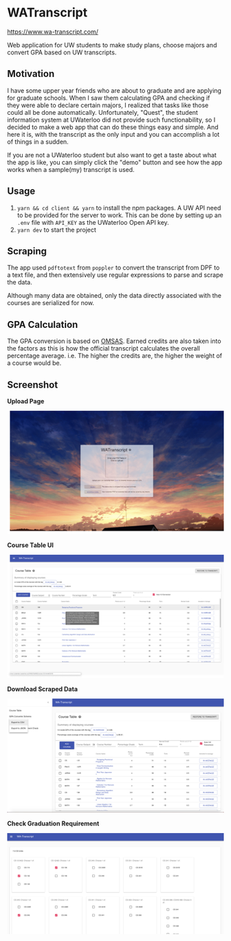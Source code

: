 # WATranscript

https://www.wa-transcript.com/

Web application for UW students to make study plans, choose majors and convert
GPA based on UW transcripts.

## Motivation

I have some upper year friends who are about to graduate and are applying for
graduate schools. When I saw them calculating GPA and checking if they were able
to declare certain majors, I realized that tasks like those could all be done
automatically. Unfortunately, "Quest", the student information system at
UWaterloo did not provide such functionability, so I decided to make a web app
that can do these things easy and simple. And here it is, with the transcript as
the only input and you can accomplish a lot of things in a sudden.

If you are not a UWaterloo student but also want to get a taste about what the
app is like, you can simply click the "demo" button and see how the app works
when a sample(my) transcript is used.

## Usage

1. `yarn && cd client && yarn` to install the npm packages. A UW
   API need to be provided for the server to work. This can be done by setting
   up an `.env` file with `API_KEY` as the UWaterloo Open API key.
2. `yarn dev` to start the project

## Scraping

The app used `pdftotext` from `poppler` to convert the transcript from DPF to a text
file, and then extensively use regular expressions to parse and scrape the data.

Although many data are obtained, only the data directly associated with the
courses are serialized for now.

## GPA Calculation

The GPA conversion is based on [OMSAS](https://www.ouac.on.ca/guide/omsas-conversion-table/).
Earned credits are also taken into the factors as this is how the official
transcript calculates the overall percentage average. i.e. The higher the
credits are, the higher
the weight of a course would be.

## Screenshot

**Upload Page**

![Alt text](/doc/UploadPage.png)

**Course Table UI**

![Alt text](/doc/UI.png)

**Download Scraped Data**

![Alt text](/doc/DownloadData.png)

**Check Graduation Requirement**

![Alt text](/doc/GraduationRequirement.png)
